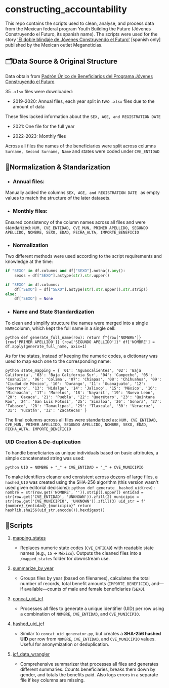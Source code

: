 # constructing_accountability
This repo contains the scripts used to clean, analyse, and process data from the Mexican federal program Youth Building the Future (Jóvenes Construyendo el Futuro, its spanish name). The scripts were used for the story ['El doble blindaje de Jóvenes Construyendo el Futuro'](https://www.meganoticias.mx/cdmx/noticia/el-doble-blindaje-de-jovenes-construyendo-el-futuro/589146) [spanish only] published by the Mexican outlet Meganoticias. 

## 🗂️Data Source & Original Structure
Data obtain from [Padrón Único de Beneficiarios del Programa Jóvenes Construyendo el Futuro](https://pub.bienestar.gob.mx/v2/pub/programasIntegrales/9/5928)

35 ```.xlsx``` files were downloaded:
- 2019-2020:  Annual files, each year split in two ```.xlsx``` files due to the amount of data

These files lacked information about the ```SEX, AGE, and REGISTRATION DATE ```

- 2021:       One file for the full year

- 2022-2023:  Monthly files 

Across all files the names of the beneficiaries were split across columns ```Surname, Second Surname, Name``` and states were coded under ```CVE_ENTIDAD```

## 🧼Normalization & Standarization

- ### Annual files:
Manually added the columns ```SEX, AGE, and REGISTRATION DATE ``` as empty values to match the structure of the later datasets.

- ### Monthly files:
Ensured consistency of the column names across all files and were standarized:
```NUM, CVE_ENTIDAD, CVE_MUN, PRIMER APELLIDO, SEGUNDO APELLIDO, NOMBRE, SEXO, EDAD, FECHA_ALTA, IMPORTE_BENEFICIO```

- ### Normalization

Two different methods were used according to the script requirements and knowledge at the time:

```python
if "SEXO" in df.columns and df["SEXO"].notna().any():
    sexos = df["SEXO"].astype(str).str.upper()
```

```python
if "SEXO" in df.columns:
    df["SEXO"] = df["SEXO"].astype(str).str.upper().str.strip()
else:
    df["SEXO"] = None
```

- ### Name and State Standardization

To clean and simplify structure the names were merged into a single ```NAME```column, which kept the full name in a single cell:

``python
def generate_full_name(row):
    return f"{row['NOMBRE']} {row['PRIMER APELLIDO']} {row['SEGUNDO APELLIDO']}"
df['NOMBRE'] = df.apply(generate_full_name, axis=1)
``

As for the states, instead of keeping the numeric codes, a dictionary was used to map each one to the corresponding name:

``python
state_mapping = {
    '01': 'Aguascalientes', '02': 'Baja California', '03': 'Baja California Sur', '04': 'Campeche',
    '05': 'Coahuila', '06': 'Colima', '07': 'Chiapas', '08': 'Chihuahua', '09': 'Ciudad de México',
    '10': 'Durango', '11': 'Guanajuato', '12': 'Guerrero', '13': 'Hidalgo', '14': 'Jalisco',
    '15': 'México', '16': 'Michoacán', '17': 'Morelos', '18': 'Nayarit', '19': 'Nuevo León',
    '20': 'Oaxaca', '21': 'Puebla', '22': 'Querétaro', '23': 'Quintana Roo', '24': 'San Luis Potosí',
    '25': 'Sinaloa', '26': 'Sonora', '27': 'Tabasco', '28': 'Tamaulipas', '29': 'Tlaxcala',
    '30': 'Veracruz', '31': 'Yucatán', '32': 'Zacatecas'
}
``

The final columns across all files were standarized as:
```NUM, CVE_ENTIDAD, CVE_MUN, PRIMER APELLIDO, SEGUNDO APELLIDO, NOMBRE, SEXO, EDAD, FECHA_ALTA, IMPORTE_BENEFICIO```

### UID Creation & De-duplication

To handle beneficiaries as unique individuals based on basic attributes, a simple concatenated string was used:

``python
UID = NOMBRE + "_" + CVE_ENTIDAD + "_" + CVE_MUNICIPIO
``

To make identifiers cleaner and consistent across dozens of large files, a ``hashed_UID`` was created using the SHA-256 algorithm (this version wasn't used given editorial decisions):
``python
def generate__hashed_uid(row):
    nombre = str(row.get('NOMBRE', '')).strip().upper()
    entidad = str(row.get('CVE_ENTIDAD', 'UNKNOWN')).zfill(2)
    municipio = str(row.get('CVE_MUNICIPIO', 'UNKNOWN')).zfill(3)
    uid_str = f"{nombre}_{entidad}_{municipio}"
    return hashlib.sha256(uid_str.encode()).hexdigest()
``

## 📜Scripts
1. [mapping_states](./Scripts/mapping_states)
    - Replaces numeric state codes (`CVE_ENTIDAD`) with readable state names (e.g., `15` → `México`). Outputs the cleaned files into a `/mapped_states` folder for downstream use.
2. [summarize_by_year](./Scripts/summarize_by_year)
   - Groups files by year (based on filenames), calculates the total number of records, total benefit amounts (`IMPORTE_BENEFICIO`), and—if available—counts of male and female beneficiaries (`SEXO`). 

3. [concat_uid_jcf](./Scripts/concat_uid_jcf)
   - Processes all files to generate a unique identifier (UID) per row using a combination of `NOMBRE`, `CVE_ENTIDAD`, and `CVE_MUNICIPIO`. 
4. [hashed_uid_jcf](./Scripts/hashed_uid_jcf)
   - Similar to `concat_uid_generator.py`, but creates a **SHA-256 hashed UID** per row from `NOMBRE`, `CVE_ENTIDAD`, and `CVE_MUNICIPIO` values. Useful for anonymization or deduplication. 
5. [jcf_data_wrangler](./Scripts/jcf_data_wrangler)
    - Comprehensive summarizer that processes all files and generates different summaries. Counts beneficiaries, breaks them down by gender, and totals the benefits paid. Also logs errors in a separate file if key columns are missing.

